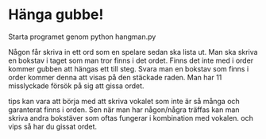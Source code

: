 # Hänga gubbe!

Starta programet genom python hangman.py

Någon får skriva in ett ord som en spelare sedan ska lista ut. Man ska skriva en bokstav i taget som man tror finns i det ordet. Finns det inte med i order kommer gubben att hängas ett till steg. Svara man en bokstav som finns i order kommer denna att visas på den stäckade raden. Man har 11 misslyckade försök på sig att gissa ordet.

tips kan vara att börja med att skriva vokalet som inte är så många och garanterat finns i orden. Sen när man har någon/några träffas kan man skriva andra bokstäver som oftas fungerar i kombination med vokalen. och vips så har du gissat ordet.
